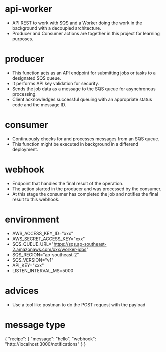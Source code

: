 # api-worker
+ API REST to work with SQS and a Worker doing the work in the background with a decoupled architecture.
+ Producer and Consumer actions are together in this project for learning purposes.

# producer
+ This function acts as an API endpoint for submitting jobs or tasks to a designated SQS queue.
+ It performs API key validation for security.
+ Sends the job data as a message to the SQS queue for asynchronous processing.
+ Client acknowledges successful queuing with an appropriate status code and the message ID.

# consumer
+ Continuously checks for and processes messages from an SQS queue.
+ This function might be executed in background in a differend deployment.

# webhook
+ Endpoint that handles the final result of the operation.
+ The action started in the producer and was processed by the consumer.
+ At this stage the consumer has completed the job and notifies the final result to this webhook.

# environment
+ AWS_ACCESS_KEY_ID="xxx"
+ AWS_SECRET_ACCESS_KEY="xxx"
+ SQS_QUEUE_URL="https://sqs.ap-southeast-2.amazonaws.com/xxx/worker-jobs"
+ SQS_REGION="ap-southeast-2"
+ SQS_VERSION="v1"
+ API_KEY="xxx"
+ LISTEN_INTERVAL_MS=5000

# advices
+ Use a tool like postman to do the POST request with the payload

# message type
{
    "recipe": {
        "message": "hello",
        "webhook": "http://localhost:3000/notifications"
    }
}